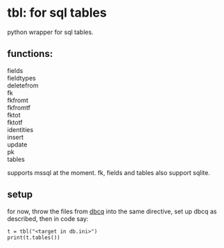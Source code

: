 # tbl: for sql tables

python wrapper for sql tables.

## functions:

fields<br/>
fieldtypes<br/>
deletefrom<br/>
fk<br/>
fkfromt<br/>
fkfromtf<br/>
fktot<br/>
fktotf<br/>
identities<br/>
insert<br/>
update<br/>
pk<br/>
tables<br/>

supports mssql at the moment. fk, fields and tables also support sqlite.

## setup

for now, throw the files from [dbcq](https://github.com/numlims/dbcq)
into the same directive, set up dbcq as described, then in code say:

```
t = tbl("<target in db.ini>")
print(t.tables())
```
